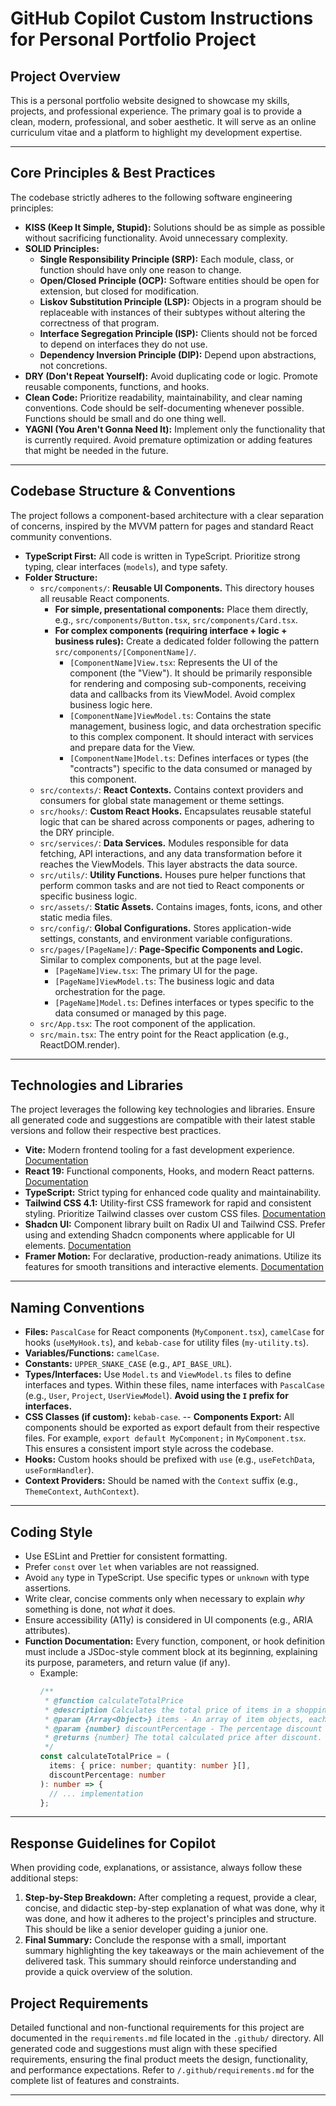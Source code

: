 # GitHub Copilot Custom Instructions for Personal Portfolio Project

## Project Overview

This is a personal portfolio website designed to showcase my skills, projects, and professional experience. The primary goal is to provide a clean, modern, professional, and sober aesthetic. It will serve as an online curriculum vitae and a platform to highlight my development expertise.

---

## Core Principles & Best Practices

The codebase strictly adheres to the following software engineering principles:

- **KISS (Keep It Simple, Stupid):** Solutions should be as simple as possible without sacrificing functionality. Avoid unnecessary complexity.
- **SOLID Principles:**
  - **Single Responsibility Principle (SRP):** Each module, class, or function should have only one reason to change.
  - **Open/Closed Principle (OCP):** Software entities should be open for extension, but closed for modification.
  - **Liskov Substitution Principle (LSP):** Objects in a program should be replaceable with instances of their subtypes without altering the correctness of that program.
  - **Interface Segregation Principle (ISP):** Clients should not be forced to depend on interfaces they do not use.
  - **Dependency Inversion Principle (DIP):** Depend upon abstractions, not concretions.
- **DRY (Don't Repeat Yourself):** Avoid duplicating code or logic. Promote reusable components, functions, and hooks.
- **Clean Code:** Prioritize readability, maintainability, and clear naming conventions. Code should be self-documenting whenever possible. Functions should be small and do one thing well.
- **YAGNI (You Aren't Gonna Need It):** Implement only the functionality that is currently required. Avoid premature optimization or adding features that might be needed in the future.

---

## Codebase Structure & Conventions

The project follows a component-based architecture with a clear separation of concerns, inspired by the MVVM pattern for pages and standard React community conventions.

- **TypeScript First:** All code is written in TypeScript. Prioritize strong typing, clear interfaces (`models`), and type safety.
- **Folder Structure:**
  - `src/components/`: **Reusable UI Components.** This directory houses all reusable React components.
    - **For simple, presentational components:** Place them directly, e.g., `src/components/Button.tsx`, `src/components/Card.tsx`.
    - **For complex components (requiring interface + logic + business rules):** Create a dedicated folder following the pattern `src/components/[ComponentName]/`.
      - `[ComponentName]View.tsx`: Represents the UI of the component (the "View"). It should be primarily responsible for rendering and composing sub-components, receiving data and callbacks from its ViewModel. Avoid complex business logic here.
      - `[ComponentName]ViewModel.ts`: Contains the state management, business logic, and data orchestration specific to this complex component. It should interact with services and prepare data for the View.
      - `[ComponentName]Model.ts`: Defines interfaces or types (the "contracts") specific to the data consumed or managed by this component.
  - `src/contexts/`: **React Contexts.** Contains context providers and consumers for global state management or theme settings.
  - `src/hooks/`: **Custom React Hooks.** Encapsulates reusable stateful logic that can be shared across components or pages, adhering to the DRY principle.
  - `src/services/`: **Data Services.** Modules responsible for data fetching, API interactions, and any data transformation before it reaches the ViewModels. This layer abstracts the data source.
  - `src/utils/`: **Utility Functions.** Houses pure helper functions that perform common tasks and are not tied to React components or specific business logic.
  - `src/assets/`: **Static Assets.** Contains images, fonts, icons, and other static media files.
  - `src/config/`: **Global Configurations.** Stores application-wide settings, constants, and environment variable configurations.
  - `src/pages/[PageName]/`: **Page-Specific Components and Logic.** Similar to complex components, but at the page level.
    - `[PageName]View.tsx`: The primary UI for the page.
    - `[PageName]ViewModel.ts`: The business logic and data orchestration for the page.
    - `[PageName]Model.ts`: Defines interfaces or types specific to the data consumed or managed by this page.
  - `src/App.tsx`: The root component of the application.
  - `src/main.tsx`: The entry point for the React application (e.g., ReactDOM.render).

---

## Technologies and Libraries

The project leverages the following key technologies and libraries. Ensure all generated code and suggestions are compatible with their latest stable versions and follow their respective best practices.

- **Vite:** Modern frontend tooling for a fast development experience. [Documentation](https://vitejs.dev/)
- **React 19:** Functional components, Hooks, and modern React patterns. [Documentation](https://react.dev/reference/react)
- **TypeScript:** Strict typing for enhanced code quality and maintainability.
- **Tailwind CSS 4.1:** Utility-first CSS framework for rapid and consistent styling. Prioritize Tailwind classes over custom CSS files. [Documentation](https://tailwindcss.com/)
- **Shadcn UI:** Component library built on Radix UI and Tailwind CSS. Prefer using and extending Shadcn components where applicable for UI elements. [Documentation](https://ui.shadcn.com/)
- **Framer Motion:** For declarative, production-ready animations. Utilize its features for smooth transitions and interactive elements. [Documentation](https://motion.dev/)

---

## Naming Conventions

- **Files:** `PascalCase` for React components (`MyComponent.tsx`), `camelCase` for hooks (`useMyHook.ts`), and `kebab-case` for utility files (`my-utility.ts`).
- **Variables/Functions:** `camelCase`.
- **Constants:** `UPPER_SNAKE_CASE` (e.g., `API_BASE_URL`).
- **Types/Interfaces:** Use `Model.ts` and `ViewModel.ts` files to define interfaces and types. Within these files, name interfaces with `PascalCase` (e.g., `User`, `Project`, `UserViewModel`). **Avoid using the `I` prefix for interfaces.**
- **CSS Classes (if custom):** `kebab-case`.
  -- **Components Export:** All components should be exported as export default from their respective files. For example, `export default MyComponent;` in `MyComponent.tsx`. This ensures a consistent import style across the codebase.
- **Hooks:** Custom hooks should be prefixed with `use` (e.g., `useFetchData`, `useFormHandler`).
- **Context Providers:** Should be named with the `Context` suffix (e.g., `ThemeContext`, `AuthContext`).

---

## Coding Style

- Use ESLint and Prettier for consistent formatting.
- Prefer `const` over `let` when variables are not reassigned.
- Avoid `any` type in TypeScript. Use specific types or `unknown` with type assertions.
- Write clear, concise comments only when necessary to explain _why_ something is done, not _what_ it does.
- Ensure accessibility (A11y) is considered in UI components (e.g., ARIA attributes).
- **Function Documentation:** Every function, component, or hook definition must include a JSDoc-style comment block at its beginning, explaining its purpose, parameters, and return value (if any).
  - Example:
    ```typescript
    /**
     * @function calculateTotalPrice
     * @description Calculates the total price of items in a shopping cart, applying a discount.
     * @param {Array<Object>} items - An array of item objects, each with 'price' and 'quantity'.
     * @param {number} discountPercentage - The percentage discount to apply (e.g., 0.10 for 10%).
     * @returns {number} The total calculated price after discount.
     */
    const calculateTotalPrice = (
      items: { price: number; quantity: number }[],
      discountPercentage: number
    ): number => {
      // ... implementation
    };
    ```

---

## Response Guidelines for Copilot

When providing code, explanations, or assistance, always follow these additional steps:

1.  **Step-by-Step Breakdown:** After completing a request, provide a clear, concise, and didactic step-by-step explanation of what was done, why it was done, and how it adheres to the project's principles and structure. This should be like a senior developer guiding a junior one.
2.  **Final Summary:** Conclude the response with a small, important summary highlighting the key takeaways or the main achievement of the delivered task. This summary should reinforce understanding and provide a quick overview of the solution.

## Project Requirements

Detailed functional and non-functional requirements for this project are documented in the `requirements.md` file located in the `.github/` directory. All generated code and suggestions must align with these specified requirements, ensuring the final product meets the design, functionality, and performance expectations. Refer to `/.github/requirements.md` for the complete list of features and constraints.

---
